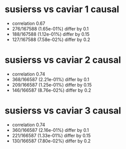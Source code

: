 # susierss vs caviar  1 causal

- correlation 0.67
- 276/167588 (1.65e-01%) differ by 0.1
- 188/167588 (1.12e-01%) differ by 0.15
- 127/167588 (7.58e-02%) differ by 0.2


# susierss vs caviar  2 causal

- correlation 0.74
- 368/166587 (2.21e-01%) differ by 0.1
- 209/166587 (1.25e-01%) differ by 0.15
- 146/166587 (8.76e-02%) differ by 0.2


# susierss vs caviar  3 causal

- correlation 0.74
- 360/166587 (2.16e-01%) differ by 0.1
- 221/166587 (1.33e-01%) differ by 0.15
- 130/166587 (7.80e-02%) differ by 0.2


